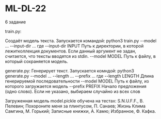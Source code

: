 # ML-DL-22
6 задание

train.py:

Создаёт модель текста.
Запускается командой: python3 train.py --model ... --input-dir ...
где
 --input-dir INPUT
                        Путь к директории, в которой лежитколлекция документов. Если данный аргумент не задан,
                        считается, что тексты вводятся из stdin.
  --model MODEL         Путь к файлу, в который сохраняется модель.

generate.py:
Генерирует текст.
Запускается комндой: python3 generate.py --model ... --length ... --prefix ...
где
 --length LENGTH  Длина генерируемой последовательности
  --model MODEL    Путь к файлу, из которого загружается модель
  --prefix PREFIX  Начало предложения (одно слово). Если не указано, выбираем случайно из всех слов

Загруженная модель model.pickle обучена на тестах: S.N.U.F.F., В. Пелевин; Похороните меня за плинтусом, П. Санаев; Жизнь Клима Самгина, М. Горький; Записные книжки, А. Камю; Избранное, Ф. Кафка.

